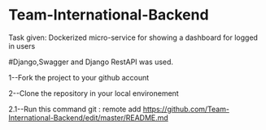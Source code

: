 # Team-International-Backend 


Task given: Dockerized micro-service for showing a dashboard for logged in users

#Django,Swagger and Django RestAPI was  used.


1--Fork the project to your github account
    
   
2--Clone the repository in your local environement

 2.1--Run this command git : remote add https://github.com/Team-International-Backend/edit/master/README.md
 
